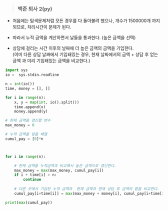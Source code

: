 >### 백준 퇴사 2(py)   

- 처음에는 탐색문제처럼 모든 경우를 다 돌아볼려 했으나, 개수가 1500000개 까지 되므로, 처리시간이 문제가 된다.   

- 따라서 누적 금액을 계산하면서 날들을 통과한다.
  (높은 금액을 선택)   

- 상담에 걸리는 시간 이후의 날짜에 더 높은 금액의 금액을 기입한다.   
  (이미 다른 상담 날짜에서 기입돼있는 경우, 현재 날짜에서의 금액 + 상담 후 얻는 금액 과 미리 기입돼있는 금액을 비교한다.)   


```py
import sys
io =  sys.stdin.readline

n = int(io())
time, money = [], []

for i in range(n):
    x, y = map(int, io().split())
    time.append(x)
    money.append(y)

# 현재 금액을 갱신할 변수
max_money = 0

# 누적 금액을 넣을 배열
cumul_pay = [0]*n  



for i in range(n):

    # 현재 금액을 누적금액과 비교해서 높은 금액으로 갱신한다.
    max_money = max(max_money, cumul_pay[i])
    if i + time[i] > n:
        continue
    
    # 다른 곳에서 기입된 누적 금액과  현재 금액과 현재 상담 후 금액의 합을 비교한다.
    cumul_pay[i+time[i]] = max(max_money + money[i], cumul_pay[i+time[i]])

print(max(cumul_pay))
```